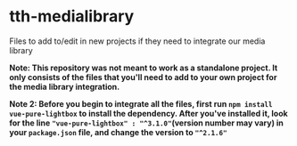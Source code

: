 # tth-medialibrary
Files to add to/edit in new projects if they need to integrate our media library

**Note: This repository was not meant to work as a standalone project. It only consists of the files that you'll need to add to your own project for the media library integration.**

**Note 2: Before you begin to integrate all the files, first run `npm install vue-pure-lightbox` to install the dependency. After you've installed it, look for the line `"vue-pure-lightbox" : "^3.1.0"`(version number may vary) in your `package.json` file, and change the version to `"^2.1.6"`**
